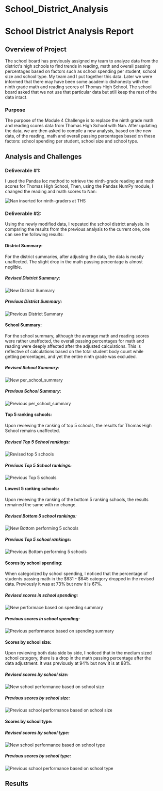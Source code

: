 # School_District_Analysis

# School District Analysis Report

## Overview of Project
The school board has previously assigned my team to analyze data from the district's high schools to find trends in reading, math and overall passing percentages based on factors such as school spending per student, school size and school type. My team and I put together this data. Later we were informed that there may have been some academic dishonesty with the ninth grade math and reading scores of Thomas High School. The school board asked that we not use that particular data but still keep the rest of the data intact. 

### Purpose
The purpose of the Module 4 Challenge is to replace the ninth grade math and reading scores data from Thomas High School with Nan. After updating the data, we are then asked to compile a new analysis, based on the new data, of the reading, math and overall passing percentages based on these factors: school spending per student, school size and school type. 

## Analysis and Challenges


### Deliverable #1: 

I used the Pandas loc method to retrieve the ninth-grade reading and math scores for Thomas High School, Then, using the Pandas NumPy module, I changed the reading and math scores to Nan:

![Nan inserted for ninth-graders at THS](https://user-images.githubusercontent.com/95712234/159373688-b0f8b111-163d-47b2-bedc-9a1b4805ce65.png)



### Deliverable #2:

Using the newly modified data, I repeated the school district analysis. In comparing the results from the previous analysis to the current one, one can see the following results:



#### District Summary:

For the district summaries, after adjusting the data, the data is mostly unaffected. The slight drop in the math passing percentage is almost neglible.

##### Revised District Summary:

![New District Summary](https://user-images.githubusercontent.com/95712234/159374182-7ef77478-fa88-4b8f-8721-d8ed39bb2f12.png)


##### Previous District Summary:

![Previous District Summary](https://user-images.githubusercontent.com/95712234/159374188-1da3d20b-0408-4917-9f51-333d029b4054.png)



#### School Summary:

For the school summary, although the average math and reading scores were rather unaffected, the overall passing percentages for math and reading were deeply affected after the adjusted calculations. This is reflective of calculations based on the total student body count while getting percentages, and yet the entire ninth grade was excluded.

##### Revised School Summary:

![New per_school_summary](https://user-images.githubusercontent.com/95712234/159374586-e6b14da0-b5b0-45cf-a57b-f8fa0dc27d14.png)

##### Previous School Summary:

![Previous per_school_summary](https://user-images.githubusercontent.com/95712234/159374598-27ebe50a-3e7f-443f-8fba-597a3634d21a.png)



#### Top 5 ranking schools:

Upon reviewing the ranking of top 5 schools, the results for Thomas High School remains unaffected.

##### Revised Top 5 School rankings:

![Revised top 5 schools](https://user-images.githubusercontent.com/95712234/159380117-55e27760-be90-4287-945e-7dfc52e279e7.png)


##### Previous Top 5 School rankings:

![Previous Top 5 schools](https://user-images.githubusercontent.com/95712234/159380137-bb522c74-46ec-40c1-a3e1-ad1916db49e2.png)



#### Lowest 5 ranking schools:

Upon reviewing the ranking of the bottom 5 ranking schools, the results remained the same with no change.

##### Revised Bottom 5 school rankings:

![New Bottom performing 5 schools](https://user-images.githubusercontent.com/95712234/159381008-e08fe702-daa3-4177-af7f-b25ce99eca9c.png)



##### Previous Top 5 school rankings:

![Previous Bottom performing 5 schools](https://user-images.githubusercontent.com/95712234/159381022-54a8796a-7041-44f5-bbab-07a9ee61ae08.png)



#### Scores by school spending:

When categorized by school spending, I noticed that the percentage of students passing math in the $631 - $645 category dropped in the revised data. Previously it was at 73% but now it is 67%.

##### Revised scores in school spending:

![New performace based on spending summary](https://user-images.githubusercontent.com/95712234/159394850-e9f6165f-25fc-4c33-b1e9-4db87b7af30a.png)


##### Previous scores in school spending:

![Previous performance based on spending summary](https://user-images.githubusercontent.com/95712234/159394866-b643a592-8e23-4b57-999d-2ed7d6dba7c5.png)



#### Scores by school size:

Upon reviewing both data side by side, I noticed that in the medium sized school category, there is a drop in the math passing percentage after the data adjustment. It was previously at 94% but now it is at 88%.

##### Revised scores by school size:

![New school performance based on school size](https://user-images.githubusercontent.com/95712234/159395181-6091856c-b360-444f-a50a-074f5a02f524.png)


##### Previous scores by school size:

![Previous school performance based on school size](https://user-images.githubusercontent.com/95712234/159395144-aa024944-ff89-473a-b460-e7f8a63ff1f3.png)



#### Scores by school type:

##### Revised scores by school type:

![New school performance based on school type](https://user-images.githubusercontent.com/95712234/159395297-4a385072-be24-4947-a133-f858ed6eb3d8.png)

##### Previous scores by school type:

![Previous school performance based on school type](https://user-images.githubusercontent.com/95712234/159395379-5830b118-757b-49eb-a79c-488643ff4851.png)




## Results
